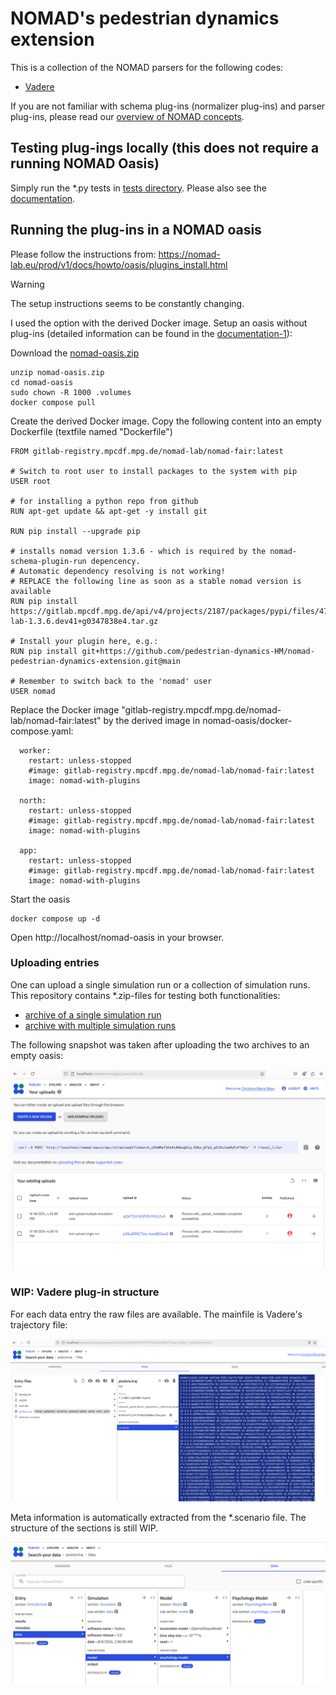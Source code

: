 # NOMAD's pedestrian dynamics extension 

This is a collection of the NOMAD parsers for the following codes:
- [Vadere](https://www.vadere.org)

If you are not familiar with schema plug-ins (normalizer plug-ins) and parser plug-ins, please read our [overview of NOMAD concepts](docs/concepts/plugin_types_and_data_processing.md).


## Testing plug-ings locally (this does not require a running NOMAD Oasis)

Simply run the *.py tests in [tests directory](tests).
Please also see the [documentation](docs/index.md).


## Running the plug-ins in a NOMAD oasis

Please follow the instructions from: https://nomad-lab.eu/prod/v1/docs/howto/oasis/plugins_install.html

> [!WARNING]
> The setup instructions seems to be constantly changing.

I used the option with the derived Docker image.
Setup an oasis without plug-ins (detailed information can be found in the [documentation-1](https://nomad-lab.eu/prod/v1/docs/howto/oasis/install.html)):

Download the [nomad-oasis.zip](https://nomad-lab.eu/prod/v1/docs/assets/nomad-oasis.zip)
```
unzip nomad-oasis.zip
cd nomad-oasis
sudo chown -R 1000 .volumes
docker compose pull
```

Create the derived Docker image. Copy the following content into an empty Dockerfile (textfile named "Dockerfile") 

```
FROM gitlab-registry.mpcdf.mpg.de/nomad-lab/nomad-fair:latest

# Switch to root user to install packages to the system with pip
USER root

# for installing a python repo from github
RUN apt-get update && apt-get -y install git

RUN pip install --upgrade pip

# installs nomad version 1.3.6 - which is required by the nomad-schema-plugin-run depencency. 
# Automatic dependency resolving is not working! 
# REPLACE the following line as soon as a stable nomad version is available
RUN pip install https://gitlab.mpcdf.mpg.de/api/v4/projects/2187/packages/pypi/files/472e0cb3bc16d51251a84464686db9e1ce80791a945ffa5faa3e69ee869b6012/nomad-lab-1.3.6.dev41+g0347838e4.tar.gz

# Install your plugin here, e.g.:
RUN pip install git+https://github.com/pedestrian-dynamics-HM/nomad-pedestrian-dynamics-extension.git@main

# Remember to switch back to the 'nomad' user
USER nomad
```

Replace the Docker image "gitlab-registry.mpcdf.mpg.de/nomad-lab/nomad-fair:latest" by the derived image in nomad-oasis/docker-compose.yaml:

```
  worker:
    restart: unless-stopped
    #image: gitlab-registry.mpcdf.mpg.de/nomad-lab/nomad-fair:latest
    image: nomad-with-plugins

  north:
    restart: unless-stopped
    #image: gitlab-registry.mpcdf.mpg.de/nomad-lab/nomad-fair:latest
    image: nomad-with-plugins

  app:
    restart: unless-stopped
    #image: gitlab-registry.mpcdf.mpg.de/nomad-lab/nomad-fair:latest
    image: nomad-with-plugins
```

Start the oasis
```
docker compose up -d
```
Open http://localhost/nomad-oasis in your browser.

### Uploading entries

One can upload a single simulation run or a collection of simulation runs. 
This repository contains *.zip-files for testing both functionalities:

- [archive of a single simulation run](tests/data/basic_2_density_discrete_ca_2024-08-05_12-33-49.69.zip)
- [archive with multiple simulation runs](tests/data/several_scenario_runs.zip)

The following snapshot was taken after uploading the two archives to an empty oasis:

![single_and_multiple_runs.png](docs/images/single_and_multiple_runs.png)



### WIP: Vadere plug-in structure

For each data entry the raw files are available. The mainfile is Vadere's trajectory file:

![snapshot_traj.png](docs/images/snapshot_traj.png)


Meta information is automatically extracted from the *.scenario file. The structure of the sections is still WIP.

![vadere_structure.png](docs/images/vadere_structure.png)







